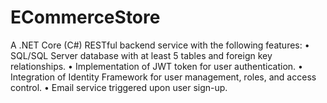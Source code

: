 # ECommerceStore
A .NET Core (C#) RESTful backend service with the following features: • SQL/SQL Server database with at least 5 tables and foreign key relationships. • Implementation of JWT token for user authentication. • Integration of Identity Framework for user management, roles, and access control. • Email service triggered upon user sign-up.
